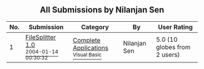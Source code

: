 ﻿<div align="center">

## All Submissions by Nilanjan Sen

</div>

No.  | Submission | Category | By   | User Rating
---- | ---------- | -------- | ---- | -----------
1 | [FileSplitter 1\.0<br /><sup>2004-01-14 00:30:32</sup>](https://github.com/Planet-Source-Code/nilanjan-sen-filesplitter-1-0__1-50989) | [Complete Applications<br /><sup>Visual Basic</sup>](../ByCategory/complete-applications__1-27.md) | Nilanjan Sen | 5.0 (10 globes from 2 users)
